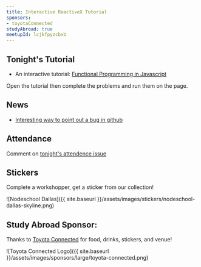 ```yaml
---
title: Interactive ReactiveX Tutorial
sponsors:
- toyotaConnected
studyAbroad: true
meetupId: lcjkfpyzcbvb
---
```


## Tonight's Tutorial

- An interactive tutorial: [Functional Programming in Javascript](http://jhusain.github.io/learnrx/)

Open the tutorial then complete the problems and run them on the page.

## News
- [Interesting way to point out a bug in github](https://github.com/torvalds/linux/commit/b4061a10fc29010a610ff2b5b20160d7335e69bf)

## Attendance

Comment on [tonight's attendence issue](https://github.com/nodeschool/dallas/issues/106)

## Stickers

Complete a workshopper, get a sticker from our collection!

![Nodeschool Dallas]({{ site.baseurl }}/assets/images/stickers/nodeschool-dallas-skyline.png)

## Study Abroad Sponsor:

Thanks to [Toyota Connected](http://www.toyotaconnected.com/) for food, drinks, stickers, and venue!

![Toyota Connected Logo]({{ site.baseurl }}/assets/images/sponsors/large/toyota-connected.png)
